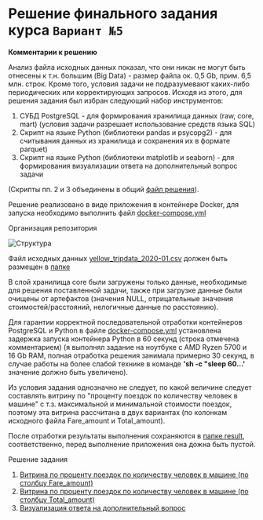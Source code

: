 # Решение финального задания курса ```Вариант №5```

**Комментарии к решению**

Анализ файла исходных данных показал, что они никак не могут быть отнесены к т.н. большим (Big Data) - размер файла ок. 0,5 Gb, прим. 6,5 млн. строк. Кроме того, условия задачи не подразумевают каких-либо периодических или корректирующих запросов. Исходя из этого, для решения задания был избран следующий набор инструментов:

1. СУБД PostgreSQL - для формирования хранилища данных (raw, core, mart) (условия задачи разрешает использование средств языка SQL)
2. Скрипт на языке Python (библиотеки pandas и psycopg2) - для считывания данных из хранилища и сохранения их в формате parquet)
3. Скрипт на языке Python (библиотеки matplotlib и seaborn) - для формирования визуализации ответа на дополнительный вопрос задачи

(Скрипты пп. 2 и 3 объединены в общий [файл решения](./scrypts/final_scrypt.py)). 

Решение реализовано в виде приложения в контейнере Docker, для запуска необходимо выполнить файл [docker-compose.yml](./docker-compose.yml)

Организация репозитория

![Структура](https://github.com/UncleJoe1973/1T_course/assets/29273924/1aa8ac1b-3474-4ad1-b7b1-da6ea1701426)

Файл исходных данных [yellow_tripdata_2020-01.csv](https://disk.yandex.ru/d/DKeoopbGH1Ttuw) должен быть размещен в [папке](./row_data)

В слой хранилища core были загружены только данные, необходимые для решения поставленной задачи, также при загрузке данные были очищены от артефактов (значения NULL, отрицательные значения стоимостей/расстояний, нелогичные данные по расстоянию).

Для гарантии корректной последовательной отработки контейнеров PostgreSQL и Python в файле [docker-compose.yml](./docker-compose.yml) установлена задержка запуска контейнера Python в 60 секунд (строка отмечена комментарием) (я выполнял задание на ноутбуке с AMD Ryzen 5700 и 16 Gb RAM, полная отработка решения занимала примерно 30 секунд, в случае работы на более слабой технике в команде **'sh -c "sleep 60...'** значение должно быть увеличено).

Из условия задания однозначно не следует, по какой величине следует составлять витрину по "проценту поездок по количеству человек в машине" с т.з. максимальной и минимальной стоимости поездок, поэтому эта витрина рассчитана в двух вариантах (по колонкам исходного файла Fare_amount и Total_amount).

После отработки результаты выполнения сохраняются в [папке result](./result/), соответственно, перед выполнение приложения она дожна быть пустой.

Решение задания

1. [Витрина по проценту поездок по количеству человек в машине (по столбцу Fare_amount)](./result/mart_1f.parquet)
2. [Витрина по проценту поездок по количеству человек в машине (по столбцу Total_amount)](./result/mart_1t.parquet)
3. [Визуализация ответа на дополнительный вопрос](./result/saved_figure.png)
